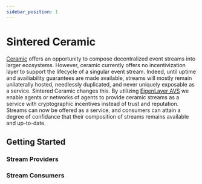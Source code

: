 ```yaml
---
sidebar_position: 1
---
```


# Sintered Ceramic

[Ceramic](https://ceramic.network/) offers an opportunity to compose decentralized event streams into larger ecosystems.  However, ceramic currently offers no incentivization layer to support the lifecycle of a singular event stream.  Indeed, until uptime and availiability guarantees are made available, streams will mostly remain unilaterally hosted, needlessly duplicated, and never uniquely exposable as a service.  Sintered Ceramic changes this.  By utilizing [EigenLayer AVS](https://docs.eigenlayer.xyz/eigenlayer/avs-guides/avs-developer-guide) we enable agents or networks of agents to provide ceramic streams as a service with cryptographic incentives instead of trust and reputation.  Streams can now be offered as a service, and consumers can attain a degree of confidance that their composition of streams remains available and up-to-date.

## Getting Started

### Stream Providers



### Stream Consumers


